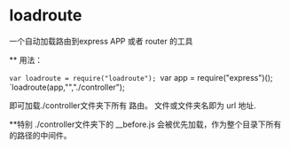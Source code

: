 # loadroute
一个自动加载路由到express APP 或者 router 的工具

** 用法：

`var loadroute = require("loadroute");
`var app = require("express")();
`loadroute(app,"","./controller");

即可加载./controller文件夹下所有 路由。
文件或文件夹名即为 url 地址.

**特别
./controller文件夹下的  __before.js 会被优先加载，作为整个目录下所有的路径的中间件。
